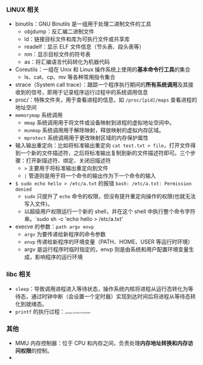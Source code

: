 ### LINUX 相关
- binutils：GNU Binutils 是一组用于处理二进制文件的工具
	- objdump：反汇编二进制文件
	- ld：链接目标文件和库为可执行文件或共享库
	- readelf：显示 ELF 文件信息（节头表、段头表等）
	- nm：显示目标文件的符号表
	- as：将汇编语言代码转化为机器代码
- Coreutils：一组在 Unix 和 Linux 操作系统上使用的**基本命令行工具**的集合
	- ls、cat、cp、mv 等各种常用指令集合
- strace（System call trace）：跟踪一个程序执行期间的**所有系统调用**及其接收到的信号，即用于记录程序运行过程中的系统调用信息
- proc/：特殊文件夹，用于查看进程的信息，如 `/proc/[pid]/maps` 查看进程的地址空间
- `memorymap` 系统调用
	- `mmap` 系统调用用于将文件或设备映射到进程的虚拟地址空间中。
	- `munmap` 系统调用用于解除映射，释放映射的虚拟内存区域。
	- `mprotect` 系统调用用于更改映射区域的内存保护属性
- 输入输出重定向：比如将标准输出重定向 `cat test.txt > file`，打开文件得到一个新的文件描述符，之后将标准输出复制到新的文件描述符即可。三个步骤：打开新描述符、绑定、关闭旧描述符
	- `>` 主要用于将标准输出重定向到文件
	- `|` 管道则是用于将一个命令的输出作为下一个命令的输入
- `$ sudo echo hello > /etc/a.txt` 的报错 `bash: /etc/a.txt: Permission denied`
	- `sudo` 只提升了 `echo` 命令的权限，但没有提升重定向操作的权限(也就无法写入文件)。
	- 以超级用户权限运行一个新的 shell，并在这个 shell 中执行整个命令字符串。`sudo sh -c 'echo hello > /etc/a.txt'
-  execve 的参数：`path argv envp`
	- `argv` 为要传递给新程序的命令参数
	- `envp` 传递给新程序的环境变量（PATH、HOME、USER 等运行时环境）
	- argv 是运行程序时临时指定的，envp 则是由系统和用户配置环境变量生成，影响程序的运行环境
### libc 相关
- `sleep`：导致调用进程进入等待状态，操作系统内核将进程从运行态转化为等待态，通过时钟中断（会设置一个定时器）实现到达时间后将进程从等待态转化到就绪态。
- `printf` 的执行过程：<img src="https://thdlrt.oss-cn-beijing.aliyuncs.com/image-20230527132049144.png" alt="image-20230527132049144" style="zoom:33%;" />
### 其他
- MMU 内存控制器：位于 CPU 和内存之间，负责处理**内存地址转换和内存访问权限**的控制。
- 